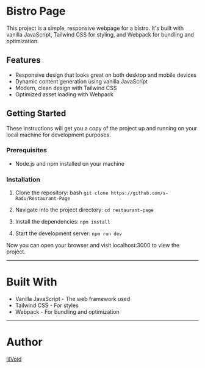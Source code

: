 # Bistro Page

This project is a simple, responsive webpage for a bistro. It's built with vanilla JavaScript, Tailwind CSS for styling, and Webpack for bundling and optimization.

## Features

- Responsive design that looks great on both desktop and mobile devices
- Dynamic content generation using vanilla JavaScript
- Modern, clean design with Tailwind CSS
- Optimized asset loading with Webpack

## Getting Started

These instructions will get you a copy of the project up and running on your local machine for development purposes.

### Prerequisites

- Node.js and npm installed on your machine

### Installation

1. Clone the repository:
   bash
   `git clone https://github.com/s-Radu/Restaurant-Page`

2. Navigate into the project directory:
   `cd restaurant-page`

3. Install the dependencies:
   `npm install`

4. Start the development server:
   `npm run dev`

Now you can open your browser and visit localhost:3000 to view the project.

---

# Built With

- Vanilla JavaScript - The web framework used
- Tailwind CSS - For styles
- Webpack - For bundling and optimization

---

# Author

[lilVoid](https://github.com/s-Radu/Restaurant-Page)

